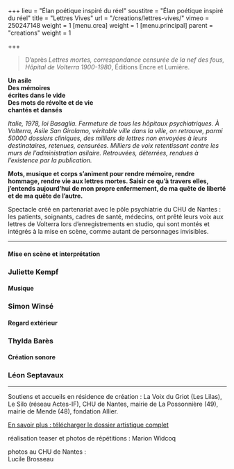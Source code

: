 +++
lieu = "Élan poétique inspiré du réel"
soustitre = "Élan poétique inspiré du réel"
title = "Lettres Vives"
url = "/creations/lettres-vives/"
vimeo = 250247148
weight = 1
[menu.crea]
weight = 1
[menu.principal]
parent = "creations"
weight = 1

+++
<blockquote>
<p>D’après <em>Lettres mortes, correspondance censurée de la nef des fous, Hôpital de Volterra 1900-1980</em>, Éditions Encre et Lumière.</p>
</blockquote>

**Un asile**  
**Des mémoires**  
**écrites dans le vide**  
**Des mots de révolte et de vie**  
**chantés et dansés**

_Italie, 1978, loi Basaglia. Fermeture de tous les hôpitaux psychiatriques. À Volterra, Asile San Girolamo, véritable ville
dans la ville, on retrouve, parmi 50000 dossiers cliniques, des milliers de lettres non envoyées à leurs destinataires, retenues, censurées. Milliers de voix retentissant contre les murs de l’administration asilaire. Retrouvées, déterrées, rendues à l’existence par la publication._

**Mots, musique et corps s’animent pour rendre mémoire, rendre hommage, rendre vie aux lettres mortes. Saisir ce qu’à travers elles, j’entends aujourd’hui de mon propre enfermement, de ma quête de liberté et de ma quête de l’autre.**

Spectacle créé en partenariat avec le pôle psychiatrie du CHU de Nantes : les patients, soignants, cadres de santé, médecins, ont prêté leurs voix aux lettres de Volterra lors d’enregistrements en studio, qui sont montés et intégrés à la mise en scène, comme autant de personnages invisibles.

<hr>

#### Mise en scène et interprétation

### Juliette Kempf

#### Musique

### Simon Winsé

#### Regard extérieur

### Thylda Barès

#### Création sonore

### Léon Septavaux

<hr>

Soutiens et accueils en résidence de création : La Voix du Griot (Les Lilas), Le Silo (réseau Actes-IF), CHU de Nantes, mairie de La Possonnière (49), mairie de Mende (48), fondation Allier.

[En savoir plus : télécharger le dossier artistique complet](http://www.ledesertenville.com/dl/LDEV_LettresVives.pdf)

réalisation teaser et photos de répétitions :
Marion Widcoq

photos au CHU de Nantes :  
Lucile Brosseau